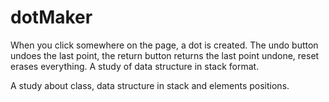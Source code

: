 # dotMaker
When you click somewhere on the page, a dot is created. The undo button undoes the last point, the return button returns the last point undone, reset erases everything. A study of data structure in stack format.

A study about class, data structure in stack and elements positions.